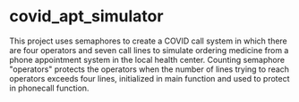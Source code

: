 # covid_apt_simulator

This project uses semaphores to create a COVID call system in which there are four operators and seven call lines to simulate
ordering medicine from a phone appointment system in the local health center. 
Counting semaphore "operators" protects the operators when the number of lines trying to reach operators exceeds four lines, initialized in main function and used to protect in phonecall function.


